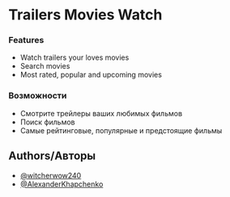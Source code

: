 # Trailers Movies Watch

### Features

- Watch trailers your loves movies
- Search movies
- Most rated, popular and upcoming movies

### Возможности

- Смотрите трейлеры ваших любимых фильмов
- Поиск фильмов
- Самые рейтинговые, популярные и предстоящие фильмы

## Authors/Авторы 

- [@witcherwow240](https://www.github.com/VladimirSaenko)
- [@AlexanderKhapchenko](https://github.com/AlexanderKhapchenko)
